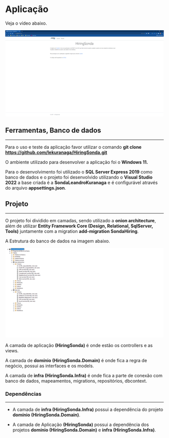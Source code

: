 # Aplicação

Veja o vídeo abaixo.

[![YoutubeVideo](HiringSonda/wwwroot/assets/Sonda.png)](https://www.youtube.com/watch?v=pjoMfjlkklA)

## Ferramentas, Banco de dados
 ___   
Para o uso e teste da aplicação favor utilizar o comando **git clone https://github.com/lekuranaga/HiringSonda.git**

O ambiente utilizado para desenvolver a aplicação foi o **Windows 11.**

Para o desenvolvimento foi utilizado o **SQL Server Express 2019** como banco de dados e o projeto foi desenvolvido utilizando o **Visual Studio 2022** a base criada é a **SondaLeandroKuranaga** e é configurável através do arquivo **appsettings.json**.

## Projeto
___

O projeto foi dividido em camadas, sendo utilizado a **onion architecture**, além de utilizar **Entity Framework Core (Design, Relational, SqlServer, Tools)** juntamente com a migration **add-migration SondaHiring**.

A Estrutura do banco de dados na imagem abaixo.

![Diagrama UML](HiringSonda/wwwroot/assets/Banco.png)

A camada de aplicação **(HiringSonda)** é onde estão os controllers e as views.

A camada de **domínio (HiringSonda.Domain)** é onde fica a regra de negócio, possui as interfaces e os models.

A camada de **infra (HiringSonda.Infra)** é onde fica a parte de conexão com banco de dados, mapeamentos, migrations, repositórios, dbcontext.

### Dependências
___

* A camada de **infra (HiringSonda.Infra)** possui a dependência do projeto **domínio (HiringSonda.Domain)**.

* A camada de Aplicação **(HiringSonda)** possui a dependência dos projetos **domínio (HiringSonda.Domain)** e **infra (HiringSonda.Infra)**.